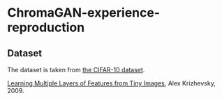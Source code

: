 # ChromaGAN-experience-reproduction
## Dataset

The dataset is taken from [the CIFAR-10 dataset](https://www.cs.toronto.edu/~kriz/cifar.html).

[Learning Multiple Layers of Features from Tiny Images](https://www.cs.toronto.edu/~kriz/learning-features-2009-TR.pdf), Alex Krizhevsky, 2009.